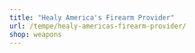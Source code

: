 ```yaml
---
title: "Healy America's Firearm Provider"
url: /tempe/healy-americas-firearm-provider/
shop: weapons
---
```

